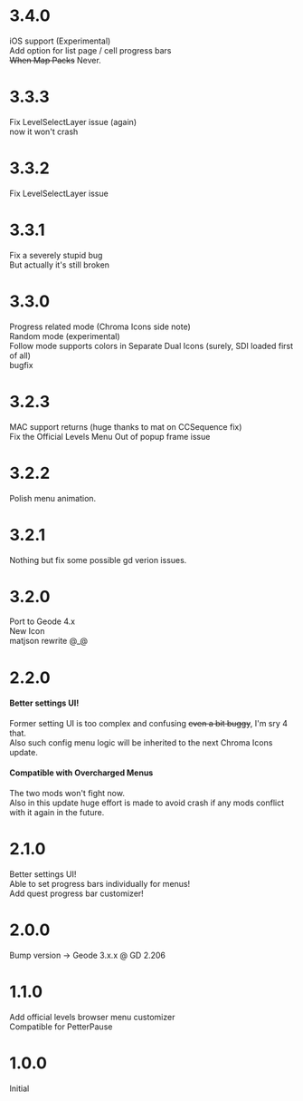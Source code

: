 # 3.4.0
iOS support (Experimental)  
Add option for list page / cell progress bars  
~~When Map Packs~~ Never.

# 3.3.3
Fix LevelSelectLayer issue (again)  
now it won't crash

# 3.3.2
Fix LevelSelectLayer issue  
  
# 3.3.1
Fix a severely stupid bug  
But actually it's still broken  
  
# 3.3.0
Progress related mode (Chroma Icons side note)  
Random mode (experimental)  
Follow mode supports colors in Separate Dual Icons (surely, SDI loaded first of all)  
bugfix  

# 3.2.3
MAC support returns (huge thanks to mat on CCSequence fix)  
Fix the Official Levels Menu Out of popup frame issue  

# 3.2.2
Polish menu animation.

# 3.2.1
Nothing but fix some possible gd verion issues.  

# 3.2.0
Port to Geode 4.x  
New Icon  
matjson rewrite @_@  

# 2.2.0
#### <cy>Better settings UI!</c>
Former setting UI is too complex and confusing ~~even a bit buggy~~, I'm sry 4 that.  
Also such config menu logic will be inherited to the next Chroma Icons update.
#### <cy>Compatible with Overcharged Menus</c>
The two mods won't fight now.  
Also in this update huge effort is made to avoid crash if any mods conflict with it again in the future.

# 2.1.0
Better settings UI!  
Able to set progress bars individually for menus!  
Add quest progress bar customizer!  

# 2.0.0
Bump version -> Geode 3.x.x @ GD 2.206  

# 1.1.0
Add official levels browser menu customizer  
Compatible for PetterPause  

# 1.0.0
Initial
